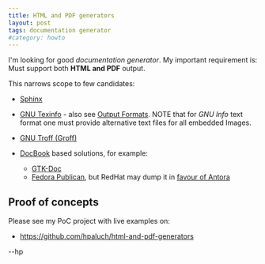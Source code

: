 ```yaml
---
title: HTML and PDF generators
layout: post
tags: documentation generator
#category: howto
---
```


I'm looking for good _documentation generator_. My important requirement
is: Must support both **HTML and PDF** output.

This narrows scope to few candidates:

* [Sphinx][sphinx] 
* [GNU Texinfo][texinfo] - also see [Output Formats][texinfo-formats].
  NOTE that for _GNU Info_ text format one must provide alternative
  text files for all embedded Images.
* [GNU Troff (Groff)][gnu-troff]
* [DocBook][docbook-org] based solutions, for example:

  - [GTK-Doc][gtk-doc]
  - [Fedora Publican][fedora-publican], but RedHat may dump it
    in [favour of Antora][fedora-to-antora]

## Proof of concepts

Please see my PoC project with live examples on:

* <https://github.com/hpaluch/html-and-pdf-generators>

--hp

[sphinx]: https://www.sphinx-doc.org/en/master/
[gtk-doc]: https://developer.gnome.org/gtk-doc-manual/stable/
[fedora-publican]: https://docs.fedoraproject.org/en-US/Fedora_Contributor_Documentation/1/html/Users_Guide/chap-Users_Guide-Installing_Publican.html
[docbook-org]: https://docbook.org/
[texinfo]: https://www.gnu.org/software/texinfo/
[texinfo-formats]: https://www.gnu.org/software/texinfo/manual/texinfo/html_node/Output-Formats.html
[gnu-troff]: https://www.gnu.org/software/groff/
[fedora-to-antora]: https://communityblog.fedoraproject.org/fedora-docs-has-been-overhauled-the-rest-of-the-story/
